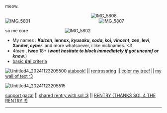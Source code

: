 meow.


‎ ‎ ‎‎ ‎ ‎ ‎ ‎ ‎ ‎ ‎ ‎ ‎ ‎ ‎ ‎ ‎ ‎ ‎ ‎ ‎ ‎ ‎ ‎ ‎ ‎ ‎‎ ‎ ‎‎ ‎ ‎ ‎ ‎ ‎ ‎ ‎ ‎ ‎ ‎ ‎ ‎ ‎ ‎ ‎ ‎ ‎ ‎ ‎  ‎ ‎ ‎ ‎ ‎ ‎ ‎ ‎ ‎ ‎ ‎ ‎ ‎ ‎ ‎ ‎ ‎  ‎ ‎ ‎ ‎ ‎‎ ‎ ‎ ![IMG_5808](https://github.com/user-attachments/assets/aa75d245-4e45-4b4b-bc25-2246f4b5c0cd)
‎ ‎ ‎ ‎ ‎ ‎ ‎ ‎ ‎ ‎ ‎ ‎ ‎ ‎ ‎ ‎ ‎ ‎ ‎ ‎ ‎ ![IMG_5801](https://github.com/user-attachments/assets/9f6ee82a-51a6-4df4-a957-2867b5786b4f)
‎ ‎ ‎‎ ‎ ‎ ‎ ‎ ‎ ‎ ‎ ‎ ‎ ‎ ‎ ‎ ‎ ‎ ‎ ‎ ‎ ‎ ‎ ‎ ‎ ‎ ‎‎ ‎ ‎‎ ‎ ‎ ‎ ‎ ‎ ‎ ‎ ‎ ‎ ‎ ‎ ‎ ‎ ‎ ‎ ‎ ‎ ‎ ‎  ‎ ‎ ‎ ‎ ‎ ‎ ‎ ‎ ‎ ‎ ‎ ‎ ‎ ‎ ‎ ‎ ‎  ‎ ‎ ‎ ‎ ‎‎ ‎ ‎ ‎  ‎ ‎ ‎ ‎ ‎‎ ‎ ‎    ‎ ‎ ‎  ‎ ‎ ‎ ‎ ‎‎ ‎ ‎ ‎  ‎ ‎ ‎ ‎ ‎‎  ![IMG_5807](https://github.com/user-attachments/assets/c2ae8881-2e37-4656-bbb0-51ad6d4266a1)

so me core
‎ ‎ ‎ ‎ ‎‎ ‎ ‎‎ ‎ ‎ ‎ ‎ ‎ ‎ ‎ ‎ ‎ ‎ ‎ ‎ ‎ ‎ ‎ ‎ ‎ ‎ ‎ ‎‎ ‎‎ ‎ ![IMG_5802](https://github.com/user-attachments/assets/a9f147b7-1b25-4b36-8823-e5606a63998a)

- My names : ***Kaizen*, lennox, *kyusaku*, *soda*, koi, *vincent*, zen, levi, Xander, *cyber***. and more whatsoever, i like nicknames. *<3*
- 4*teen* , **iwec** 18+ (***wont hesitate to block immediately if got uncomf or knew***.)
- [basic **dni** criteria](https://dni-criteria.carrd.co) 



![Untitled4_20241123205500](https://github.com/user-attachments/assets/d84e0e76-115e-4edf-b9ff-eb7b92c4e3da)
 [atabook!](https://callmeyourangel.atabook.org/)
||
[rentrospring](https://retrospring.net/@lennxoxp)
|| 
[color my tree!](https://colormytree.me/2024/01JEB5ERZQF90G9505BHQZKS9S)
||
[my wall of text :3](https://walloftext.co/gay-men-at-your-area)

![Untitled4_20241123205515](https://github.com/user-attachments/assets/4f064217-96b9-49a2-b1ff-159398be5e60)

[support gaza!](https://rentry.co/hearts4gaza)
||
[shared rentry with sol :3](https://rentry.co/sharedbetweengays)
||
[RENTRY (THANKS SOL 4 THE RENTRY !!)](https://rentry.co/kai-angel)

---



